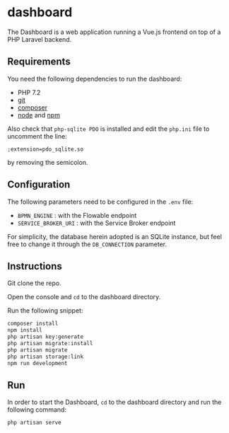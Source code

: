 # dashboard

The Dashboard is a web application running a Vue.js frontend on top of a PHP Laravel backend. 

## Requirements

You need the following dependencies to run the dashboard:

* PHP 7.2
* [git](https://git-scm.com/)
* [composer](https://getcomposer.org/)
* [node](https://nodejs.org/) and [npm](https://www.npmjs.com/)

Also check that `php-sqlite PDO` is installed and edit the `php.ini` file to uncomment the line: 

```;extension=pdo_sqlite.so``` 

by removing the semicolon.

## Configuration

The following parameters need to be configured in the `.env` file:

* `BPMN_ENGINE` : with the Flowable endpoint 
* `SERVICE_BROKER_URI` : with the Service Broker endpoint

For simplicity, the database herein adopted is an SQLite instance, but feel free to change it through the `DB_CONNECTION` parameter.

## Instructions

Git clone the repo.

Open the console and `cd` to the dashboard directory.

Run the following snippet:

```bash
composer install
npm install
php artisan key:generate
php artisan migrate:install
php artisan migrate
php artisan storage:link
npm run development
```

## Run

In order to start the Dashboard, `cd` to the dashboard directory and run the following command:

```bash
php artisan serve
```


